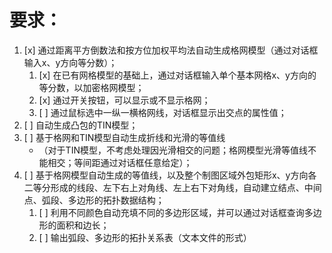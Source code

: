 # 要求：
1. [x] 通过距离平方倒数法和按方位加权平均法自动生成格网模型（通过对话框输入x、y方向等分数）；
   1. [x] 在已有网格模型的基础上，通过对话框输入单个基本网格x、y方向的等分数，以加密格网模型；
   2. [x] 通过开关按钮，可以显示或不显示格网；
   3. [ ] 通过鼠标选中一纵一横格网线，对话框显示出交点的属性值；
2. [ ] 自动生成凸包的TIN模型；
3. [ ] 基于格网和TIN模型自动生成折线和光滑的等值线
   * （对于TIN模型，不考虑处理因光滑相交的问题；格网模型光滑等值线不能相交；等间距通过对话框任意给定）；
4. [ ] 基于格网模型自动生成的等值线，以及整个制图区域外包矩形x、y方向各二等分形成的线段、左下右上对角线、左上右下对角线，自动建立结点、中间点、弧段、多边形的拓扑数据结构；
   1. [ ] 利用不同颜色自动充填不同的多边形区域，并可以通过对话框查询多边形的面积和边长；
   2. [ ] 输出弧段、多边形的拓扑关系表（文本文件的形式）
